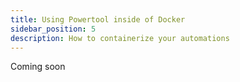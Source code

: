 ```yaml
---
title: Using Powertool inside of Docker
sidebar_position: 5
description: How to containerize your automations
---
```


Coming soon
